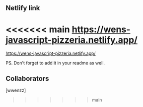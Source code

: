 ## Netlify link
<<<<<<< main
https://wens-javascript-pizzeria.netlify.app/
=======
https://wens-javascript-pizzeria.netlify.app/

PS. Don't forget to add it in your readme as well.

## Collaborators
[wwenzz]
>>>>>>> main
